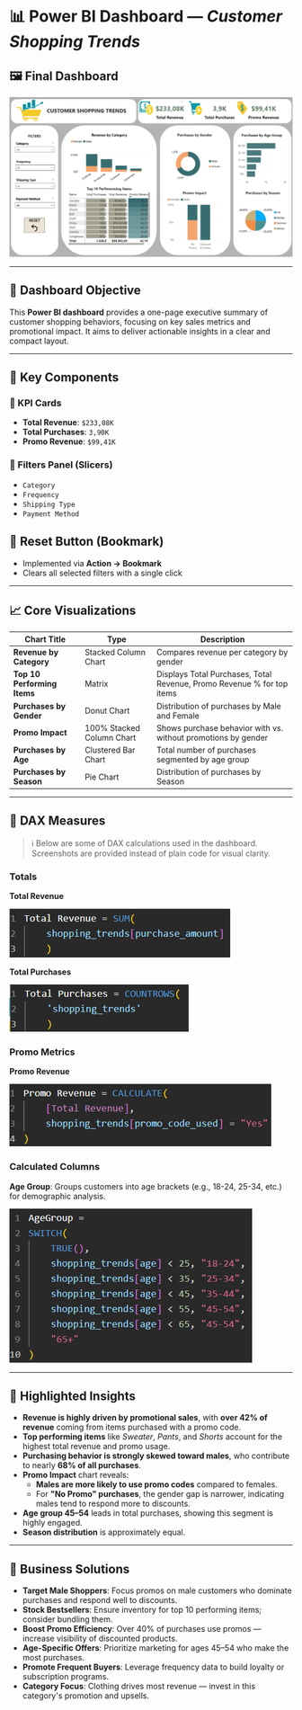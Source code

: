 
# 📊 Power BI Dashboard — *Customer Shopping Trends*

## 🖼️ Final Dashboard

![Customer Shopping Trends Dashboard](images/main_d@shboard.png)

---

## 🎯 Dashboard Objective

This **Power BI dashboard** provides a one-page executive summary of customer shopping behaviors, focusing on key sales metrics and promotional impact. It aims to deliver actionable insights in a clear and compact layout.

---

## 🧩 Key Components

### 🧾 KPI Cards
- **Total Revenue**: `$233,08K`
- **Total Purchases**: `3,90K`
- **Promo Revenue**: `$99,41K`

### 🔧 Filters Panel (Slicers)
- `Category`
- `Frequency`
- `Shipping Type`
- `Payment Method`

## 🔁 Reset Button (Bookmark)

- Implemented via **Action → Bookmark**
- Clears all selected filters with a single click

---

## 📈 Core Visualizations

| Chart Title                 | Type                    | Description |
|-----------------------------|--------------------------|-------------|
| **Revenue by Category**     | Stacked Column Chart     | Compares revenue per category by gender |
| **Top 10 Performing Items** | Matrix                   | Displays Total Purchases, Total Revenue, Promo Revenue % for top items |
| **Purchases by Gender**     | Donut Chart              | Distribution of purchases by Male and Female |
| **Promo Impact**            | 100% Stacked Column Chart| Shows purchase behavior with vs. without promotions by gender |
| **Purchases by Age**        | Clustered Bar Chart      | Total number of purchases segmented by age group |
| **Purchases by Season**     | Pie Chart                | Distribution of purchases by Season |

---

## 📐 DAX Measures

> ℹ️ Below are some of DAX calculations used in the dashboard. Screenshots are provided instead of plain code for visual clarity.

### Totals
**Total Revenue**

![Total Revenue](images/total_revenue.png)

**Total Purchases**

![Total Purchases](images/total_purchases.png)

### Promo Metrics
**Promo Revenue**

![Promo Revenue](images/promo_revenue.png)

### Calculated Columns
**Age Group**: Groups customers into age brackets (e.g., 18-24, 25-34, etc.) for demographic analysis.
  
![Age Group Column](images/age_group.png)

---

## 📌 Highlighted Insights

- **Revenue is highly driven by promotional sales**, with **over 42% of revenue** coming from items purchased with a promo code.
- **Top performing items** like *Sweater*, *Pants*, and *Shorts* account for the highest total revenue and promo usage.
- **Purchasing behavior is strongly skewed toward males**, who contribute to nearly **68% of all purchases**.
- **Promo Impact** chart reveals:
  - **Males are more likely to use promo codes** compared to females.
  - For **"No Promo" purchases**, the gender gap is narrower, indicating males tend to respond more to discounts.
- **Age group 45–54** leads in total purchases, showing this segment is highly engaged.
- **Season distribution** is approximately equal.

---

## 📌 Business Solutions

- **Target Male Shoppers**: Focus promos on male customers who dominate purchases and respond well to discounts.
- **Stock Bestsellers**: Ensure inventory for top 10 performing items; consider bundling them.
- **Boost Promo Efficiency**: Over 40% of purchases use promos — increase visibility of discounted products.
- **Age-Specific Offers**: Prioritize marketing for ages 45–54 who make the most purchases.
- **Promote Frequent Buyers**: Leverage frequency data to build loyalty or subscription programs.
- **Category Focus**: Clothing drives most revenue — invest in this category's promotion and upsells.


